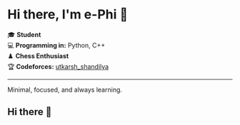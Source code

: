 # Hi there, I'm e-Phi 👋

🎓 **Student**  
💻 **Programming in:** Python, C++  
♟️ **Chess Enthusiast**  
🏆 **Codeforces:** [utkarsh_shandilya](https://codeforces.com/profile/utkarsh_shandilya)

---

Minimal, focused, and always learning.
## Hi there 👋

<!--
**e-Phi/e-Phi** is a ✨ _special_ ✨ repository because its `README.md` (this file) appears on your GitHub profile.

Here are some ideas to get you started:

- 🔭 I’m currently working on ...
- 🌱 I’m currently learning ...
- 👯 I’m looking to collaborate on ...
- 🤔 I’m looking for help with ...
- 💬 Ask me about ...
- 📫 How to reach me: ...
- 😄 Pronouns: ...
- ⚡ Fun fact: ...
-->
